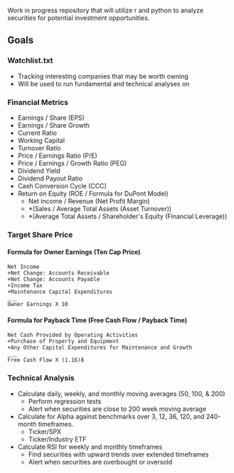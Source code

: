 Work in progress repository that will utilize r and python to analyze securities for potential investment opportunities.

## Goals
### Watchlist.txt
  * Tracking interesting companies that may be worth owning
  * Will be used to run fundamental and technical analyses on
### Financial Metrics
  * Earnings / Share (EPS)
  * Earnings / Share Growth
  * Current Ratio
  * Working Capital
  * Turnover Ratio
  * Price / Earnings Ratio (P/E)
  * Price / Earnings / Growth Ratio (PEG)
  * Dividend Yield
  * Dividend Payout Ratio
  * Cash Conversion Cycle (CCC)
  * Return on Equity (ROE / Formula for DuPont Model)
    + Net income / Revenue (Net Profit Margin)
    + *(Sales / Average Total Assets (Asset Turnover))
    + *(Average Total Assets / Shareholder's Equity (Financial Leverage))
### Target Share Price
  #### Formula for Owner Earnings (Ten Cap Price)
	Net Income
	+Net Change: Accounts Receivable
	+Net Change: Accounts Payable
	+Income Tax
	+Maintenance Capital Expenditures
	___
	Owner Earnings X 10
  #### Formula for Payback Time (Free Cash Flow / Payback Time)
	Net Cash Provided by Operating Activities
	+Purchase of Property and Equipment
	+Any Other Capital Expenditures for Maintenance and Growth
	___
	Free Cash Flow X (1.16)8
### Technical Analysis
  * Calculate daily, weekly, and monthly moving averages (50, 100, & 200)
  	+ Perform regression tests
	+ Alert when securities are close to 200 week moving average
  * Calculate for Alpha against benchmarks over 3, 12, 36, 120, and 240-month timeframes.
  	+ Ticker/SPX
	+ Ticker/Industry ETF
  * Calculate RSI for weekly and monthly timeframes
	+ Find securities with upward trends over extended timeframes
	+ Alert when securities are overbought or oversold
